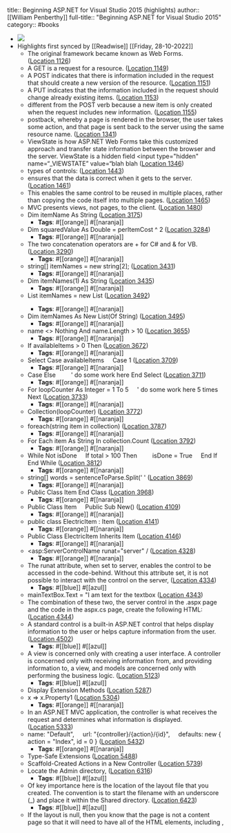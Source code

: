 title:: Beginning ASP.NET for Visual Studio 2015 (highlights)
author:: [[William Penberthy]]
full-title:: "Beginning ASP.NET for Visual Studio 2015"
category:: #books

- ![](https://images-na.ssl-images-amazon.com/images/I/51Bp3d2M-aL._SL200_.jpg)
- Highlights first synced by [[Readwise]] [[Friday, 28-10-2022]]
	- The original framework became known as Web Forms. ([Location 1126](https://readwise.io/to_kindle?action=open&asin=B01AXTFHZU&location=1126))
	- A GET is a request for a resource. ([Location 1149](https://readwise.io/to_kindle?action=open&asin=B01AXTFHZU&location=1149))
	- A POST indicates that there is information included in the request that should create a new version of the resource. ([Location 1151](https://readwise.io/to_kindle?action=open&asin=B01AXTFHZU&location=1151))
	- A PUT indicates that the information included in the request should change already existing items. ([Location 1153](https://readwise.io/to_kindle?action=open&asin=B01AXTFHZU&location=1153))
	- different from the POST verb because a new item is only created when the request includes new information. ([Location 1155](https://readwise.io/to_kindle?action=open&asin=B01AXTFHZU&location=1155))
	- postback, whereby a page is rendered in the browser, the user takes some action, and that page is sent back to the server using the same resource name. ([Location 1341](https://readwise.io/to_kindle?action=open&asin=B01AXTFHZU&location=1341))
	- ViewState is how ASP.NET Web Forms take this customized approach and transfer state information between the browser and the server. ViewState is a hidden field <input type="hidden" name=“_VIEWSTATE” value=“blah blah ([Location 1346](https://readwise.io/to_kindle?action=open&asin=B01AXTFHZU&location=1346))
	- types of controls: ([Location 1443](https://readwise.io/to_kindle?action=open&asin=B01AXTFHZU&location=1443))
	- ensures that the data is correct when it gets to the server. ([Location 1461](https://readwise.io/to_kindle?action=open&asin=B01AXTFHZU&location=1461))
	- This enables the same control to be reused in multiple places, rather than copying the code itself into multiple pages. ([Location 1465](https://readwise.io/to_kindle?action=open&asin=B01AXTFHZU&location=1465))
	- MVC presents views, not pages, to the client. ([Location 1480](https://readwise.io/to_kindle?action=open&asin=B01AXTFHZU&location=1480))
	- Dim itemName As String ([Location 3175](https://readwise.io/to_kindle?action=open&asin=B01AXTFHZU&location=3175))
		- **Tags**: #[[orange]] #[[naranja]]
	- Dim squaredValue As Double = perItemCost ^ 2 ([Location 3284](https://readwise.io/to_kindle?action=open&asin=B01AXTFHZU&location=3284))
		- **Tags**: #[[orange]] #[[naranja]]
	- The two concatenation operators are + for C# and & for VB. ([Location 3290](https://readwise.io/to_kindle?action=open&asin=B01AXTFHZU&location=3290))
		- **Tags**: #[[orange]] #[[naranja]]
	- string[] itemNames = new string[2]; ([Location 3431](https://readwise.io/to_kindle?action=open&asin=B01AXTFHZU&location=3431))
		- **Tags**: #[[orange]] #[[naranja]]
	- Dim itemNames(1) As String ([Location 3435](https://readwise.io/to_kindle?action=open&asin=B01AXTFHZU&location=3435))
		- **Tags**: #[[orange]] #[[naranja]]
	- List<string> itemNames = new List ([Location 3492](https://readwise.io/to_kindle?action=open&asin=B01AXTFHZU&location=3492))
		- **Tags**: #[[orange]] #[[naranja]]
	- Dim itemNames As New List(Of String) ([Location 3495](https://readwise.io/to_kindle?action=open&asin=B01AXTFHZU&location=3495))
		- **Tags**: #[[orange]] #[[naranja]]
	- name <> Nothing And name.Length > 10 ([Location 3655](https://readwise.io/to_kindle?action=open&asin=B01AXTFHZU&location=3655))
		- **Tags**: #[[orange]] #[[naranja]]
	- If availableItems > 0 Then ([Location 3672](https://readwise.io/to_kindle?action=open&asin=B01AXTFHZU&location=3672))
		- **Tags**: #[[orange]] #[[naranja]]
	- Select Case availableItems     Case 1 ([Location 3709](https://readwise.io/to_kindle?action=open&asin=B01AXTFHZU&location=3709))
		- **Tags**: #[[orange]] #[[naranja]]
	- Case Else         ' do some work here End Select ([Location 3711](https://readwise.io/to_kindle?action=open&asin=B01AXTFHZU&location=3711))
		- **Tags**: #[[orange]] #[[naranja]]
	- For loopCounter As Integer = 1 To 5     ' do some work here 5 times Next ([Location 3733](https://readwise.io/to_kindle?action=open&asin=B01AXTFHZU&location=3733))
		- **Tags**: #[[orange]] #[[naranja]]
	- Collection(loopCounter) ([Location 3772](https://readwise.io/to_kindle?action=open&asin=B01AXTFHZU&location=3772))
		- **Tags**: #[[orange]] #[[naranja]]
	- foreach(string item in collection) ([Location 3787](https://readwise.io/to_kindle?action=open&asin=B01AXTFHZU&location=3787))
		- **Tags**: #[[orange]] #[[naranja]]
	- For Each item As String In collection.Count ([Location 3792](https://readwise.io/to_kindle?action=open&asin=B01AXTFHZU&location=3792))
		- **Tags**: #[[orange]] #[[naranja]]
	- While Not isDone     If total > 100 Then         isDone = True     End If End While ([Location 3812](https://readwise.io/to_kindle?action=open&asin=B01AXTFHZU&location=3812))
		- **Tags**: #[[orange]] #[[naranja]]
	- string[] words = sentenceToParse.Split(' ' ([Location 3869](https://readwise.io/to_kindle?action=open&asin=B01AXTFHZU&location=3869))
		- **Tags**: #[[orange]] #[[naranja]]
	- Public Class Item End Class ([Location 3968](https://readwise.io/to_kindle?action=open&asin=B01AXTFHZU&location=3968))
		- **Tags**: #[[orange]] #[[naranja]]
	- Public Class Item     Public Sub New() ([Location 4109](https://readwise.io/to_kindle?action=open&asin=B01AXTFHZU&location=4109))
		- **Tags**: #[[orange]] #[[naranja]]
	- public class ElectricItem : Item ([Location 4141](https://readwise.io/to_kindle?action=open&asin=B01AXTFHZU&location=4141))
		- **Tags**: #[[orange]] #[[naranja]]
	- Public Class ElectricItem Inherits Item ([Location 4146](https://readwise.io/to_kindle?action=open&asin=B01AXTFHZU&location=4146))
		- **Tags**: #[[orange]] #[[naranja]]
	- <asp:ServerControlName runat="server" / ([Location 4328](https://readwise.io/to_kindle?action=open&asin=B01AXTFHZU&location=4328))
		- **Tags**: #[[orange]] #[[naranja]]
	- The runat attribute, when set to server, enables the control to be accessed in the code-behind. Without this attribute set, it is not possible to interact with the control on the server, ([Location 4334](https://readwise.io/to_kindle?action=open&asin=B01AXTFHZU&location=4334))
		- **Tags**: #[[blue]] #[[azul]]
	- mainTextBox.Text = "I am text for the textbox ([Location 4343](https://readwise.io/to_kindle?action=open&asin=B01AXTFHZU&location=4343))
	- The combination of these two, the server control in the .aspx page and the code in the aspx.cs page, create the following HTML: ([Location 4344](https://readwise.io/to_kindle?action=open&asin=B01AXTFHZU&location=4344))
	- A standard control is a built-in ASP.NET control that helps display information to the user or helps capture information from the user. ([Location 4502](https://readwise.io/to_kindle?action=open&asin=B01AXTFHZU&location=4502))
		- **Tags**: #[[blue]] #[[azul]]
	- A view is concerned only with creating a user interface. A controller is concerned only with receiving information from, and providing information to, a view, and models are concerned only with performing the business logic. ([Location 5123](https://readwise.io/to_kindle?action=open&asin=B01AXTFHZU&location=5123))
		- **Tags**: #[[blue]] #[[azul]]
	- Display Extension Methods ([Location 5287](https://readwise.io/to_kindle?action=open&asin=B01AXTFHZU&location=5287))
	- x => x.Property1 ([Location 5304](https://readwise.io/to_kindle?action=open&asin=B01AXTFHZU&location=5304))
		- **Tags**: #[[orange]] #[[naranja]]
	- In an ASP.NET MVC application, the controller is what receives the request and determines what information is displayed. ([Location 5333](https://readwise.io/to_kindle?action=open&asin=B01AXTFHZU&location=5333))
	- name: "Default",     url: "{controller}/{action}/{id}",     defaults: new { action = "Index", id = 0 } ([Location 5432](https://readwise.io/to_kindle?action=open&asin=B01AXTFHZU&location=5432))
		- **Tags**: #[[orange]] #[[naranja]]
	- Type-Safe Extensions ([Location 5488](https://readwise.io/to_kindle?action=open&asin=B01AXTFHZU&location=5488))
	- Scaffold-Created Actions in a New Controller ([Location 5739](https://readwise.io/to_kindle?action=open&asin=B01AXTFHZU&location=5739))
	- Locate the Admin directory, ([Location 6316](https://readwise.io/to_kindle?action=open&asin=B01AXTFHZU&location=6316))
		- **Tags**: #[[blue]] #[[azul]]
	- Of key importance here is the location of the layout file that you created. The convention is to start the filename with an underscore (_) and place it within the Shared directory. ([Location 6423](https://readwise.io/to_kindle?action=open&asin=B01AXTFHZU&location=6423))
		- **Tags**: #[[blue]] #[[azul]]
	- If the layout is null, then you know that the page is not a content page so that it will need to have all of the HTML elements, including <html>, <title> and < ([Location 6477](https://readwise.io/to_kindle?action=open&asin=B01AXTFHZU&location=6477))
		- **Tags**: #[[blue]] #[[azul]]
	- To create the content section, use the Razor @ key character followed by the keyword section. ([Location 6492](https://readwise.io/to_kindle?action=open&asin=B01AXTFHZU&location=6492))
		- **Tags**: #[[blue]] #[[azul]]
	- Everything within these curly brackets replaces the @RenderSection command. ([Location 6493](https://readwise.io/to_kindle?action=open&asin=B01AXTFHZU&location=6493))
		- **Tags**: #[[blue]] #[[azul]]
	- Linking an ASP.NET MVC content page to an MVC layout page is simple; you do it either explicitly by setting the Layout property to the page or by setting the Layout property to null to specify that no layout is assigned. ([Location 6521](https://readwise.io/to_kindle?action=open&asin=B01AXTFHZU&location=6521))
		- **Tags**: #[[blue]] #[[azul]]
	- Leaving the layout unassigned tells the system to use the default layout defined in the ViewStart file. ([Location 6523](https://readwise.io/to_kindle?action=open&asin=B01AXTFHZU&location=6523))
		- **Tags**: #[[blue]] #[[azul]]
	- In ASP.NET Web Forms this support is master pages, while in MVC it is called a layout. ([Location 6666](https://readwise.io/to_kindle?action=open&asin=B01AXTFHZU&location=6666))
		- **Tags**: #[[blue]] #[[azul]]
	- Using the tilde approach tells the system to go to the root directory for the application ([Location 6786](https://readwise.io/to_kindle?action=open&asin=B01AXTFHZU&location=6786))
		- **Tags**: #[[blue]] #[[azul]]
	- by prefacing the URL with the forward slash character (/), you are telling the system to start from the server root ([Location 6794](https://readwise.io/to_kindle?action=open&asin=B01AXTFHZU&location=6794))
		- **Tags**: #[[blue]] #[[azul]]
	- using the tilde is important because it will correctly include the relative directory in the URL that is being linked. ([Location 6813](https://readwise.io/to_kindle?action=open&asin=B01AXTFHZU&location=6813))
		- **Tags**: #[[blue]] #[[azul]]
	- it is recommended that you not declare the default part of the URL when trying to link to it; instead, reference the directory name only and allow the server to serve the default file as appropriate. ([Location 6833](https://readwise.io/to_kindle?action=open&asin=B01AXTFHZU&location=6833))
	- navigation features in your website. There are three different server controls that help you: the TreeView, Menu, and SiteMapPath controls. ([Location 6882](https://readwise.io/to_kindle?action=open&asin=B01AXTFHZU&location=6882))
	- you have to ensure that you avoid the type of method overloading that you can do in traditional C# development. ([Location 7226](https://readwise.io/to_kindle?action=open&asin=B01AXTFHZU&location=7226))
		- **Tags**: #[[blue]] #[[azul]]
	- (int.TryParse(id, out idInt) ([Location 7231](https://readwise.io/to_kindle?action=open&asin=B01AXTFHZU&location=7231))
		- **Tags**: #[[orange]] #[[naranja]]
	- You just finished manually creating a simple menu structure. As you saw, it was relatively straightforward. ([Location 7321](https://readwise.io/to_kindle?action=open&asin=B01AXTFHZU&location=7321))
	- Response.Redirect("~/SomeFile.aspx"); Response.RedirectPermanent( ([Location 7352](https://readwise.io/to_kindle?action=open&asin=B01AXTFHZU&location=7352))
		- **Tags**: #[[orange]] #[[naranja]]
	- Server.Transfer("/Admin/ItemList", true); ([Location 7415](https://readwise.io/to_kindle?action=open&asin=B01AXTFHZU&location=7415))
		- **Tags**: #[[orange]] #[[naranja]]
	- Server.TransferRequest("/DemoModel/Details/3", true, "GET", null); ([Location 7426](https://readwise.io/to_kindle?action=open&asin=B01AXTFHZU&location=7426))
		- **Tags**: #[[orange]] #[[naranja]]
	- In the last activity you took advantage of the Redirect functionality to have the client redirect the request to a different page. In this activity you eliminated the response to the client that told them to request a different page, and instead returned the content of a different resource as if it were the originally requested resource. ([Location 7463](https://readwise.io/to_kindle?action=open&asin=B01AXTFHZU&location=7463))
	- The key difference between redirection in ASP.NET Web Forms and MVC is that the MVC controller simply determines what view will be returned, so there is no concept of transfer; the controller just returns the appropriate view. ([Location 7496](https://readwise.io/to_kindle?action=open&asin=B01AXTFHZU&location=7496))
	- The two primary approaches are data first and code first, which refers to what is handled first, the database design or the code design. ([Location 7977](https://readwise.io/to_kindle?action=open&asin=B01AXTFHZU&location=7977))
		- **Tags**: #[[blue]] #[[azul]]
	- select ADO.NET Data Entity Model. Name it RentMyWroxContext, ([Location 8037](https://readwise.io/to_kindle?action=open&asin=B01AXTFHZU&location=8037))
		- **Tags**: #[[blue]] #[[azul]]
	- using (RentMyWroxContext context = new RentMyWroxContext()) {     var list = context.UserDemographics.OrderBy(x => x.Birthdate).ToList();     return View(list); } ([Location 8188](https://readwise.io/to_kindle?action=open&asin=B01AXTFHZU&location=8188))
		- **Tags**: #[[orange]] #[[naranja]]
	- Selecting and Sorting Data ([Location 8221](https://readwise.io/to_kindle?action=open&asin=B01AXTFHZU&location=8221))
		- **Tags**: #[[orange]] #[[naranja]]
	- Create a Data Entry Form ([Location 8327](https://readwise.io/to_kindle?action=open&asin=B01AXTFHZU&location=8327))
		- **Tags**: #[[blue]] #[[azul]]
	- TryUpdateModel ([Location 8388](https://readwise.io/to_kindle?action=open&asin=B01AXTFHZU&location=8388))
		- **Tags**: #[[blue]] #[[azul]]
	- This is an important concept in that it enables the developer to focus on the model rather than manually map the request fields to a model property. When the process is completed, the ModelState.IsValid property is checked. ([Location 8389](https://readwise.io/to_kindle?action=open&asin=B01AXTFHZU&location=8389))
		- **Tags**: #[[blue]] #[[azul]]
	- Note that the code flow was stopped after the Add method was called but before the calling of the SaveChanges method, and how the Id value is shown as 0. ([Location 8409](https://readwise.io/to_kindle?action=open&asin=B01AXTFHZU&location=8409))
	- If you had set a variable equal to the Id value before running the SaveChanges method, then you would not have the correct value. ([Location 8423](https://readwise.io/to_kindle?action=open&asin=B01AXTFHZU&location=8423))
	- SaveChanges ([Location 8425](https://readwise.io/to_kindle?action=open&asin=B01AXTFHZU&location=8425))
		- **Tags**: #[[blue]] #[[azul]]
	- A GridView is used to display the values of a series of data in a table format. ([Location 8434](https://readwise.io/to_kindle?action=open&asin=B01AXTFHZU&location=8434))
		- **Tags**: #[[blue]] #[[azul]]
	- nLog ([Location 16929](https://readwise.io/to_kindle?action=open&asin=B01AXTFHZU&location=16929))
		- **Tags**: #[[pink]] #[[rosa]]
	- nLog Logging Levels ([Location 16979](https://readwise.io/to_kindle?action=open&asin=B01AXTFHZU&location=16979))